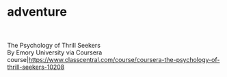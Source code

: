 # adventure<br><br>

The Psychology of Thrill Seekers<br>By Emory University via Coursera<br>course|https://www.classcentral.com/course/coursera-the-psychology-of-thrill-seekers-10208<br><br>
